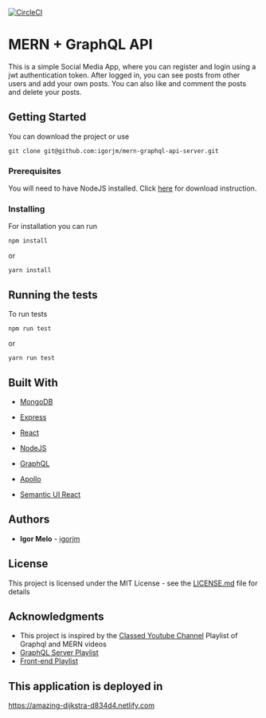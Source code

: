 [![CircleCI](https://circleci.com/gh/igorjm/mern-graphql-api-server/tree/master.svg?style=svg)](https://circleci.com/gh/igorjm/mern-graphql-api-server/tree/master)
# MERN + GraphQL API

This is a simple Social Media App, where you can register and login using a jwt authentication token. After logged in, you can see posts from other users and add your own posts. You can also like and comment the posts and delete your posts.

## Getting Started

You can download the project or use

```
git clone git@github.com:igorjm/mern-graphql-api-server.git
```

### Prerequisites

You will need to have NodeJS installed. Click [here](https://nodejs.org/en/download/) for download instruction.


### Installing

For installation you can run

```
npm install
```

or

```
yarn install
```

## Running the tests

To run tests

```
npm run test
```

or

```
yarn run test
```

## Built With

* [MongoDB](https://mongodb.com/)
* [Express](https://expressjs.com/)
* [React](https://reactjs.org/)
* [NodeJS](https://nodejs.org/)
* [GraphQL](https://graphql.org//)

* [Apollo](https://www.apollographql.com/docs/apollo-server/)
* [Semantic UI React](https://react.semantic-ui.com/)

## Authors

* **Igor Melo** - [igorjm](https://github.com/igorjm)

## License

This project is licensed under the MIT License - see the [LICENSE.md](LICENSE.md) file for details

## Acknowledgments

* This project is inspired by the [Classed Youtube Channel](https://www.youtube.com/channel/UC2-slOJImuSc20Drbf88qvg/featured) Playlist of Graphql and MERN videos
* [GraphQL Server Playlist](https://www.youtube.com/playlist?list=PLMhAeHCz8S3_CTiWMQhL6YxX7vZ7z84Zo)
* [Front-end Playlist](https://www.youtube.com/playlist?list=PLMhAeHCz8S3_pgb-j51QnCEhXNj5oyl8n)

## This application is deployed in

https://amazing-dijkstra-d834d4.netlify.com